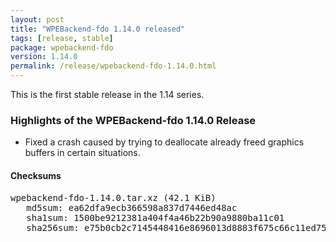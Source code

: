 ```yaml
---
layout: post
title: "WPEBackend-fdo 1.14.0 released"
tags: [release, stable]
package: wpebackend-fdo
version: 1.14.0
permalink: /release/wpebackend-fdo-1.14.0.html
---
```


This is the first stable release in the 1.14 series.

### Highlights of the WPEBackend-fdo 1.14.0 Release

- Fixed a crash caused by trying to deallocate already freed graphics buffers in certain situations.

#### Checksums

<pre>
wpebackend-fdo-1.14.0.tar.xz (42.1 KiB)
   md5sum: ea62dfa9ecb366598a837d7446ed48ac
   sha1sum: 1500be9212381a404f4a46b22b90a9880ba11c01
   sha256sum: e75b0cb2c7145448416e8696013d8883f675c66c11ed750e06865efec5809155
</pre>
